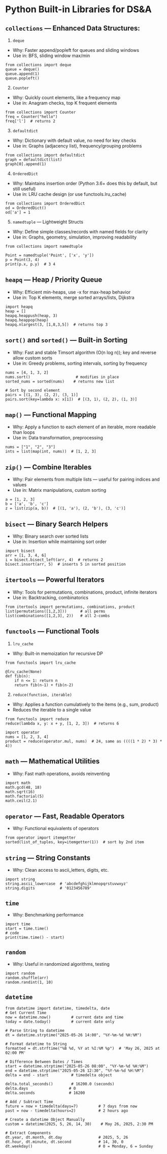 # Python Built-in Libraries for DS&A

## `collections` — Enhanced Data Structures:
1. `deque`
* Why: Faster append/popleft for queues and sliding windows
* Use in: BFS, sliding window max/min
```
from collections import deque
queue = deque()
queue.append(1)
queue.popleft()
```

2. `Counter`
* Why: Quickly count elements, like a frequency map
* Use in: Anagram checks, top K frequent elements
```
from collections import Counter
freq = Counter("hello")
freq['l']  # returns 2
```

3. `defaultdict`
* Why: Dictionary with default value, no need for key checks
* Use in: Graphs (adjacency list), frequency/grouping problems
```
from collections import defaultdict
graph = defaultdict(list)
graph[0].append(1)
```

4. `OrderedDict`
* Why: Maintains insertion order (Python 3.6+ does this by default, but still useful)
* Use in: LRU cache design (or use functools.lru_cache)
```
from collections import OrderedDict
od = OrderedDict()
od['a'] = 1
```

5. `namedtuple` — Lightweight Structs
* Why: Define simple classes/records with named fields for clarity
* Use in: Graphs, geometry, simulation, improving readability
```
from collections import namedtuple

Point = namedtuple('Point', ['x', 'y'])
p = Point(3, 4)
print(p.x, p.y)  # 3 4
```

## `heapq` — Heap / Priority Queue
* Why: Efficient min-heaps, use -x for max-heap behavior
* Use in: Top K elements, merge sorted arrays/lists, Dijkstra
```
import heapq
heap = []
heapq.heappush(heap, 3)
heapq.heappop(heap)
heapq.nlargest(3, [1,8,3,5])  # returns top 3
```

## `sort()` and `sorted()` — Built-in Sorting
* Why: Fast and stable Timsort algorithm (O(n log n)); key and reverse allow custom sorts
* Use in: Greedy problems, sorting intervals, sorting by frequency
```
nums = [4, 1, 3, 2]
nums.sort()                    # modifies in place
sorted_nums = sorted(nums)    # returns new list

# Sort by second element
pairs = [(1, 3), (2, 2), (3, 1)]
pairs.sort(key=lambda x: x[1])  # [(3, 1), (2, 2), (1, 3)]
```
## `map()` — Functional Mapping
* Why: Apply a function to each element of an iterable, more readable than loops
* Use in: Data transformation, preprocessing
```
nums = ["1", "2", "3"]
ints = list(map(int, nums))  # [1, 2, 3]
```
## `zip()` — Combine Iterables
* Why: Pair elements from multiple lists — useful for pairing indices and values
* Use in: Matrix manipulations, custom sorting
```
a = [1, 2, 3]
b = ['a', 'b', 'c']
z = list(zip(a, b))  # [(1, 'a'), (2, 'b'), (3, 'c')]
```

## `bisect` — Binary Search Helpers
* Why: Binary search over sorted lists
* Use in: Insertion while maintaining sort order
```
import bisect
arr = [1, 3, 4, 6]
i = bisect.bisect_left(arr, 4)  # returns 2
bisect.insort(arr, 5)  # inserts 5 in sorted position
```

## `itertools` — Powerful Iterators
* Why: Tools for permutations, combinations, product, infinite iterators
* Use in: Backtracking, combinatorics
```
from itertools import permutations, combinations, product
list(permutations([1,2,3]))      # all perms
list(combinations([1,2,3], 2))   # all 2-combs
```

## `functools` — Functional Tools
1. `lru_cache`
* Why: Built-in memoization for recursive DP
```
from functools import lru_cache

@lru_cache(None)
def fib(n):
    if n <= 1: return n
    return fib(n-1) + fib(n-2)
```
2. `reduce(function, iterable)`
* Why: Applies a function cumulatively to the items (e.g., sum, product)
* Reduces the iterable to a single value
```
from functools import reduce
reduce(lambda x, y: x + y, [1, 2, 3])  # returns 6

import operator
nums = [1, 2, 3, 4]
product = reduce(operator.mul, nums)  # 24, same as ((((1 * 2) * 3) * 4))
```

## `math` — Mathematical Utilities
* Why: Fast math operations, avoids reinventing
```
import math
math.gcd(48, 18)
math.sqrt(16)
math.factorial(5)
math.ceil(2.1)
```
## `operator` — Fast, Readable Operators
* Why: Functional equivalents of operators
```
from operator import itemgetter
sorted(list_of_tuples, key=itemgetter(1))  # sort by 2nd item
```
## `string` — String Constants
* Why: Clean access to ascii_letters, digits, etc.
```
import string
string.ascii_lowercase  # 'abcdefghijklmnopqrstuvwxyz'
string.digits           # '0123456789'
```
## `time`
* Why: Benchmarking performance
```
import time
start = time.time()
# code
print(time.time() - start)
```

## `random`
* Why: Useful in randomized algorithms, testing
```
import random
random.shuffle(arr)
random.randint(1, 10)
```

## `datetime`
```
from datetime import datetime, timedelta, date
# Get Current Time
now = datetime.now()         # current date and time
today = date.today()         # current date only

# Parse String to datetime
dt = datetime.strptime("2025-05-26 14:00", "%Y-%m-%d %H:%M")

# Format datetime to String
formatted = dt.strftime("%B %d, %Y at %I:%M %p")  # 'May 26, 2025 at 02:00 PM'

# Difference Between Dates / Times
start = datetime.strptime("2025-05-26 08:00", "%Y-%m-%d %H:%M")
end = datetime.strptime("2025-05-26 12:30", "%Y-%m-%d %H:%M")
delta = end - start          # timedelta object

delta.total_seconds()        # 16200.0 (seconds)
delta.days                  # 0
delta.seconds               # 16200

# Add / Subtract Time
future = now + timedelta(days=7)         # 7 days from now
past = now - timedelta(hours=2)          # 2 hours ago

# Create a datetime Object Manually
custom = datetime(2025, 5, 26, 14, 30)    # May 26, 2025, 2:30 PM

# Extract Components
dt.year, dt.month, dt.day                # 2025, 5, 26
dt.hour, dt.minute, dt.second            # 14, 30, 0
dt.weekday()                             # 0 = Monday, 6 = Sunday
```